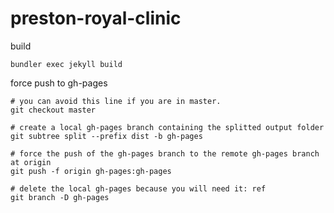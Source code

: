 # preston-royal-clinic

build

```
bundler exec jekyll build
```

force push to gh-pages

```
# you can avoid this line if you are in master.
git checkout master 
```

```
# create a local gh-pages branch containing the splitted output folder
git subtree split --prefix dist -b gh-pages
```

```
# force the push of the gh-pages branch to the remote gh-pages branch at origin
git push -f origin gh-pages:gh-pages
```

```
# delete the local gh-pages because you will need it: ref
git branch -D gh-pages
```
